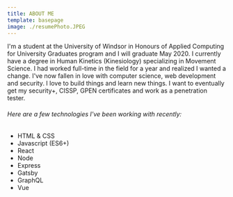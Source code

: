 ```yaml
---
title: ABOUT ME
template: basepage
image: ./resumePhoto.JPEG
---
```


I'm a student at the University of Windsor in Honours of Applied Computing for University Graduates program and I will graduate May 2020. I currently have a degree in Human Kinetics (Kinesiology) specializing in Movement Science. I had worked full-time in the field for a year and realized I wanted a change. I've now fallen in love with computer science, web development and security. I love to build things and learn new things. I want to eventually get my security+, CISSP, GPEN certificates and work as a penetration tester.

###### Here are a few technologies I've been working with recently:

-   HTML & CSS
-   Javascript (ES6+)
-   React
-   Node
-   Express
-   Gatsby
-   GraphQL
-   Vue
